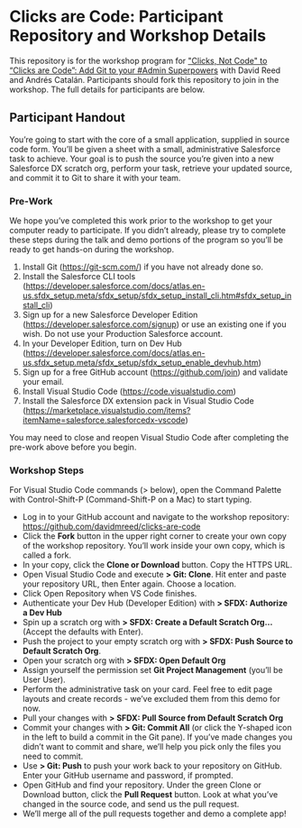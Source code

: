 # Clicks are Code: Participant Repository and Workshop Details

This repository is for the workshop program for ["Clicks, Not Code" to “Clicks are Code”: Add Git to your #Admin Superpowers](https://www.meetup.com/Salesforce-Philly/events/258124509/) with David Reed and Andrés Catalán. Participants should fork this repository to join in the workshop. The full details for participants are below.

## Participant Handout

You’re going to start with the core of a small application, supplied in source code form. You’ll be given a sheet with a small, administrative Salesforce task to achieve. Your goal is to push the source you’re given into a new Salesforce DX scratch org, perform your task, retrieve your updated source, and commit it to Git to share it with your team.

### Pre-Work

We hope you’ve completed this work prior to the workshop to get your computer ready to participate. If you didn’t already, please try to complete these steps during the talk and demo portions of the program so you’ll be ready to get hands-on during the workshop.

1. Install Git (https://git-scm.com/) if you have not already done so.
1. Install the Salesforce CLI tools (https://developer.salesforce.com/docs/atlas.en-us.sfdx_setup.meta/sfdx_setup/sfdx_setup_install_cli.htm#sfdx_setup_install_cli)
1. Sign up for a new Salesforce Developer Edition (https://developer.salesforce.com/signup) or use an existing one if you wish. Do not use your Production Salesforce account.
1. In your Developer Edition, turn on Dev Hub (https://developer.salesforce.com/docs/atlas.en-us.sfdx_setup.meta/sfdx_setup/sfdx_setup_enable_devhub.htm)
1. Sign up for a free GitHub account (https://github.com/join) and validate your email.
1. Install Visual Studio Code (https://code.visualstudio.com)
1. Install the Salesforce DX extension pack in Visual Studio Code (https://marketplace.visualstudio.com/items?itemName=salesforce.salesforcedx-vscode)

You may need to close and reopen Visual Studio Code after completing the pre-work above before you begin. 

### Workshop Steps

For Visual Studio Code commands (> below), open the Command Palette with Control-Shift-P (Command-Shift-P on a Mac) to start typing.

- Log in to your GitHub account and navigate to the workshop repository: https://github.com/davidmreed/clicks-are-code
- Click the **Fork** button in the upper right corner to create your own copy of the workshop repository. You’ll work inside your own copy, which is called a fork.
- In your copy, click the **Clone or Download** button. Copy the HTTPS URL.
- Open Visual Studio Code and execute **> Git: Clone**. Hit enter and paste your repository URL, then Enter again. Choose a location. 
- Click Open Repository when VS Code finishes.
- Authenticate your Dev Hub (Developer Edition) with **> SFDX: Authorize a Dev Hub**
- Spin up a scratch org with **> SFDX: Create a Default Scratch Org…** (Accept the defaults with Enter).
- Push the project to your empty scratch org with **> SFDX: Push Source to Default Scratch Org**.
- Open your scratch org with **> SFDX: Open Default Org**
- Assign yourself the permission set **Git Project Management** (you’ll be User User).
- Perform the administrative task on your card. Feel free to edit page layouts and create records - we’ve excluded them from this demo for now.
- Pull your changes with **> SFDX: Pull Source from Default Scratch Org**
- Commit your changes with **> Git: Commit All** (or click the Y-shaped icon in the left to build a commit in the Git pane). If you’ve made changes you didn’t want to commit and share, we’ll help you pick only the files you need to commit.
- Use **> Git: Push** to push your work back to your repository on GitHub. Enter your GitHub username and password, if prompted.
- Open GitHub and find your repository. Under the green Clone or Download button, click the **Pull Request** button. Look at what you’ve changed in the source code, and send us the pull request.
- We’ll merge all of the pull requests together and demo a complete app!
